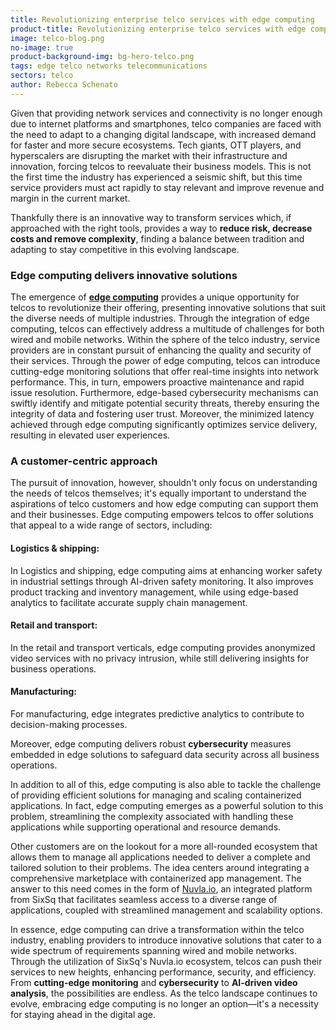 ```yaml
---
title: Revolutionizing enterprise telco services with edge computing
product-title: Revolutionizing enterprise telco services with edge computing; a new era of innovation
image: telco-blog.png
no-image: true
product-background-img: bg-hero-telco.png
tags: edge telco networks telecommunications 
sectors: telco
author: Rebecca Schenato
---
```


Given that providing network services and connectivity is no longer enough due to internet platforms and smartphones, telco companies are faced with the need to adapt to a changing digital landscape, with increased demand for faster and more secure ecosystems. Tech giants, OTT players, and hyperscalers are disrupting the market with their infrastructure and innovation, forcing telcos to reevaluate their business models. This is not the first time the industry has experienced a seismic shift, but this time service providers must act rapidly to stay relevant and improve revenue and margin in the current market. 

Thankfully there is an innovative way to transform services which, if approached with the right tools, provides a way to **reduce risk, decrease costs and remove complexity**, finding a balance between tradition and adapting to stay competitive in this evolving landscape.


### Edge computing delivers innovative solutions

The emergence of **[edge computing](/blog/discover/2019/11/08/what-is-edge-computing)** provides a unique opportunity for telcos to revolutionize their offering, presenting innovative solutions that suit the diverse needs of multiple industries. Through the integration of edge computing, telcos can effectively address a multitude of challenges for both wired and mobile networks.
Within the sphere of the telco industry, service providers are in constant pursuit of enhancing the quality and security of their services. Through the power of edge computing, telcos can introduce cutting-edge monitoring solutions that offer real-time insights into network performance. This, in turn, empowers proactive maintenance and rapid issue resolution. Furthermore, edge-based cybersecurity mechanisms can swiftly identify and mitigate potential security threats, thereby ensuring the integrity of data and fostering user trust. Moreover, the minimized latency achieved through edge computing significantly optimizes service delivery, resulting in elevated user experiences.


###  A customer-centric approach

The pursuit of innovation, however, shouldn't only focus on understanding the needs of telcos themselves; it's equally important to understand the aspirations of telco customers and how edge computing can support them and their businesses. Edge computing empowers telcos to offer solutions that appeal to a wide range of sectors, including:

#### Logistics &amp; shipping:  

In Logistics and shipping, edge computing aims at enhancing worker safety in industrial settings through AI-driven safety monitoring. It also improves product tracking and inventory management, while using edge-based analytics to facilitate accurate supply chain management.

#### Retail and transport:  

In the retail and transport verticals, edge computing provides anonymized video services with no privacy intrusion, while still delivering insights for business operations. 

#### Manufacturing: 

For manufacturing, edge integrates predictive analytics to contribute to decision-making processes. 

Moreover, edge computing delivers robust **cybersecurity** measures embedded in edge solutions to safeguard data security across all business operations.

In addition to all of this, edge computing is also able to tackle the challenge of providing efficient solutions for managing and scaling containerized applications. In fact, edge computing emerges as a powerful solution to this problem, streamlining the complexity associated with handling these applications while supporting operational and resource demands.
 
Other customers are on the lookout for a more all-rounded ecosystem that allows them to manage all applications needed to deliver a complete and tailored solution to their problems. The idea centers around integrating a comprehensive marketplace with containerized app management. The answer to this need comes in the form of [Nuvla.io](/platform), an integrated platform from SixSq that facilitates seamless access to a diverse range of applications, coupled with streamlined management and scalability options.
 
In essence, edge computing can drive a transformation within the telco industry, enabling providers to introduce innovative solutions that cater to a wide spectrum of requirements spanning wired and mobile networks. Through the utilization of SixSq's Nuvla.io ecosystem, telcos can push their services to new heights, enhancing performance, security, and efficiency. From **cutting-edge monitoring** and **cybersecurity** to **AI-driven video analysis**, the possibilities are endless. As the telco landscape continues to evolve, embracing edge computing is no longer an option—it's a necessity for staying ahead in the digital age.

